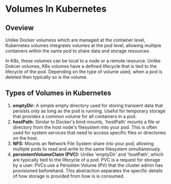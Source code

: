 # Volumes In Kubernetes

## Oveview

Unlike Docker volumess which are managed at the container level, Kubernetes volumes integrates volumes at the pod level, allowing multiple containers within the same pod to share data and storage resources.

In K8s, these volumes can be local to a node or a remote resource. Unlike Dokcer volumes, K8s volumes have a defined lifecycle that is tied to the lifecycle of the pod. Depending on the type of volume used, when a pod is deleted then typically so is the volume.

## Types of Volumes in Kubernetes

1. __emptyDir:__ A simple empty directory used for storing transient data that persists only as long as the pod is running. Useful for temporary storage that provides a common volume for all containers in a pod.
2. __hostPath:__ Similar to Docker's bind mounts, 'hostPath' mounts a file or directory from the host node's filesystem into your pod. This is often used for system services that need to access specific files or directories on the host.
3. __NFS:__ Mounts an Network File System share into your pod, allowing multiple pods to read and write to the same filesystem simultaneously.
4. __persistentVolumeClaim (PVC):__ Unlike 'emptyDir' and 'hostPath', which are typically tied to the lifecycle of a pod. PVC is a request for storage by a user. PVCs use a Persisten Volume (PV) that the cluster admin has provisioned beforehand. This abstraction separates the specific details of how storage is provided from how is is consumed.